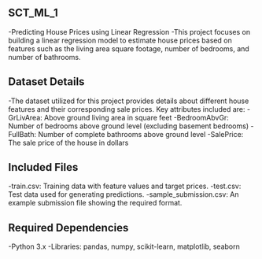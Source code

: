 ## SCT_ML_1
-Predicting House Prices using Linear Regression
-This project focuses on building a linear regression model to estimate house prices based on features such as the living area square footage, number of bedrooms, and number of bathrooms.

## Dataset Details
-The dataset utilized for this project provides details about different house features and their corresponding sale prices. Key attributes included are:
-GrLivArea: Above ground living area in square feet
-BedroomAbvGr: Number of bedrooms above ground level (excluding basement bedrooms)
-FullBath: Number of complete bathrooms above ground level
-SalePrice: The sale price of the house in dollars

## Included Files
-train.csv: Training data with feature values and target prices.
-test.csv: Test data used for generating predictions.
-sample_submission.csv: An example submission file showing the required format.

## Required Dependencies
-Python 3.x
-Libraries: pandas, numpy, scikit-learn, matplotlib, seaborn
